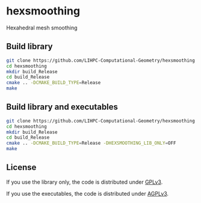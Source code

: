 # hexsmoothing

Hexahedral mesh smoothing

## Build library

```bash
git clone https://github.com/LIHPC-Computational-Geometry/hexsmoothing
cd hexsmoothing
mkdir build_Release
cd build_Release
cmake .. -DCMAKE_BUILD_TYPE=Release
make
```

## Build library and executables

```bash
git clone https://github.com/LIHPC-Computational-Geometry/hexsmoothing
cd hexsmoothing
mkdir build_Release
cd build_Release
cmake .. -DCMAKE_BUILD_TYPE=Release -DHEXSMOOTHING_LIB_ONLY=OFF
make
```

## License

If you use the library only, the code is distributed under [GPLv3](LICENSE-GPL).

If you use the executables, the code is distributed under [AGPLv3](LICENSE-AGPL).